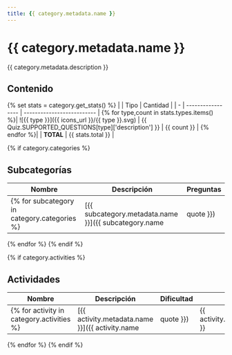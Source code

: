 ```yaml
---
title: {{ category.metadata.name }}
---
```


# {{ category.metadata.name }}

{{ category.metadata.description }}

## Contenido

{% set stats = category.get_stats() %}
|   | Tipo              | Cantidad                   |
| - | ----------------- | -------------------------- |
{% for type,count in stats.types.items() %}| ![{{ type }}]({{ icons_url }}/{{ type }}.svg) | {{ Quiz.SUPPORTED_QUESTIONS[type]['description'] }} | {{ count }} |
{% endfor %}|   | **TOTAL**         | {{ stats.total }} |

{% if category.categories %}
## Subcategorías
| Nombre              | Descripción                   | Preguntas |
| ------------------- | ----------------------------- | --------- |
{% for subcategory in category.categories %}| [{{ subcategory.metadata.name }}]({{ subcategory.name | quote }}) | {{ subcategory.metadata.description }} | {{ subcategory.metadata.stats.total }} |
{% endfor %}
{% endif %}


{% if category.activities %}
## Actividades
| Nombre              | Descripción                   | Dificultad | Preguntas |
| ------------------- | ----------------------------- | ---------- | --------- |
{% for activity in category.activities %}| [{{ activity.metadata.name }}]({{ activity.name | quote }}) | {{ activity.metadata.description }} | {{ activity.metadata.difficulty | difficulty_to_minibadge }} | {{ activity.metadata.full_stats.total }} |
{% endfor %}
{% endif %}
